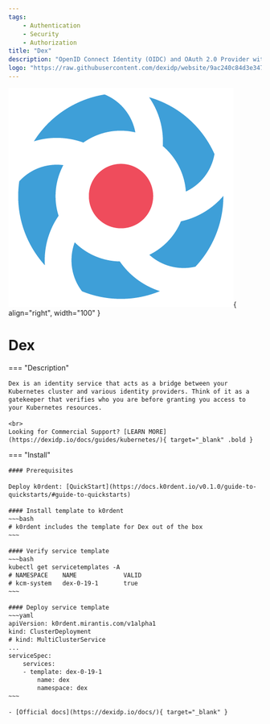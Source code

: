```yaml
---
tags:
    - Authentication 
    - Security 
    - Authorization
title: "Dex"
description: "OpenID Connect Identity (OIDC) and OAuth 2.0 Provider with Pluggable Connectors."
logo: "https://raw.githubusercontent.com/dexidp/website/9ac240c84d3e34766814cd9ece76710cf075ba23/static/favicons/favicon.png"
---
```

![logo](https://raw.githubusercontent.com/dexidp/website/9ac240c84d3e34766814cd9ece76710cf075ba23/static/favicons/favicon.png){ align="right", width="100" }
# Dex

=== "Description"

    Dex is an identity service that acts as a bridge between your Kubernetes cluster and various identity providers. Think of it as a gatekeeper that verifies who you are before granting you access to your Kubernetes resources.

    <br>
    Looking for Commercial Support? [LEARN MORE](https://dexidp.io/docs/guides/kubernetes/){ target="_blank" .bold }

=== "Install"

    #### Prerequisites

    Deploy k0rdent: [QuickStart](https://docs.k0rdent.io/v0.1.0/guide-to-quickstarts/#guide-to-quickstarts)

    #### Install template to k0rdent
    ~~~bash
    # k0rdent includes the template for Dex out of the box
    ~~~

    #### Verify service template
    ~~~bash
    kubectl get servicetemplates -A
    # NAMESPACE    NAME             VALID
    # kcm-system   dex-0-19-1       true
    ~~~

    #### Deploy service template
    ~~~yaml
    apiVersion: k0rdent.mirantis.com/v1alpha1
    kind: ClusterDeployment
    # kind: MultiClusterService
    ...
    serviceSpec:
        services:
        - template: dex-0-19-1
            name: dex
            namespace: dex
    ~~~

    - [Official docs](https://dexidp.io/docs/){ target="_blank" }